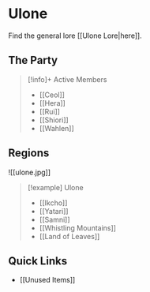 # Ulone

Find the general lore [[Ulone Lore|here]].

## The Party

> [!info]+ Active Members
> - [[Ceol]]
> - [[Hera]]
> - [[Rui]]
> - [[Shiori]]
> - [[Wahlen]]

## Regions

![[ulone.jpg]]

> [!example] Ulone
> - [[Ikcho]]
> - [[Yatari]]
> - [[Samni]]
> - [[Whistling Mountains]]
> - [[Land of Leaves]]

## Quick Links

- [[Unused Items]]